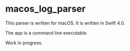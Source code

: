# macos_log_parser
This parser is written for macOS.  It is written in Swift 4.0.

The app is a command line executable. 

Work in progress.  
